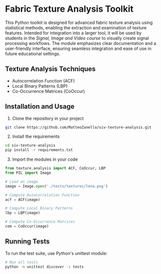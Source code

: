 # Fabric Texture Analysis Toolkit
This Python toolkit is designed for advanced fabric texture analysis using statistical methods, enabling the extraction and examination of texture features. Intended for integration into a larger tool, it will be used by students in the _Signal, Image and Video course_ to visually create signal processing workflows. The module emphasizes clear documentation and a user-friendly interface, ensuring seamless integration and ease of use in future educational settings.

## Texture Analysis Techniques
- Autocorrelation Function (ACF)
- Local Binary Patterns (LBP)
- Co-Occurrence Matrices (CoOccur)

## Installation and Usage

1. Clone the repository in your project
  ```bash
  git clone https://github.com/MatteoZanella/siv-texture-analysis.git
  ```
2. Install the requirements
  ```bash
  cd siv-texture-analysis
  pip install -r requirements.txt
  ```
3. Import the modules in your code
```python
from texture.analysis import ACF, CoOccur, LBP
from PIL import Image

# Load an image
image = Image.open('./tests/textures/lena.png')

# Compute Autocorrelation Function
acf = ACF(image)

# Compute Local Binary Patterns
lbp = LBP(image)

# Compute Co-Occurrence Matrices
com = CoOccur(image)
```

## Running Tests
To run the test suite, use Python's unittest module:
```bash
# Run all tests
python -m unittest discover -s tests
```

